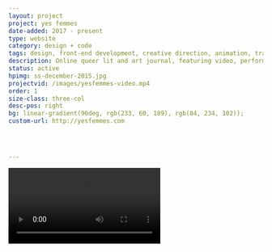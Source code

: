 ```yaml
---
layout: project
project: yes femmes
date-added: 2017 - present
type: website
category: design + code
tags: design, front-end development, creative direction, animation, transitions,  
description: Online queer lit and art journal, featuring video, performance and experimental text. 
status: active
hpimg: ss-december-2015.jpg
projectvid: /images/yesfemmes-video.mp4
order: 1
size-class: three-col
desc-pos: right
bg: linear-gradient(90deg, rgb(233, 60, 189), rgb(84, 234, 102));
custom-url: http://yesfemmes.com




---
```

<article class="work" itemscope itemtype="http://schema.org/BlogPosting">

		
  <div class="vid-wrapper">
  <video src="/images/yf-issue-landing.mp4" autoplay loop="true"></video>
  </div>
</article>
